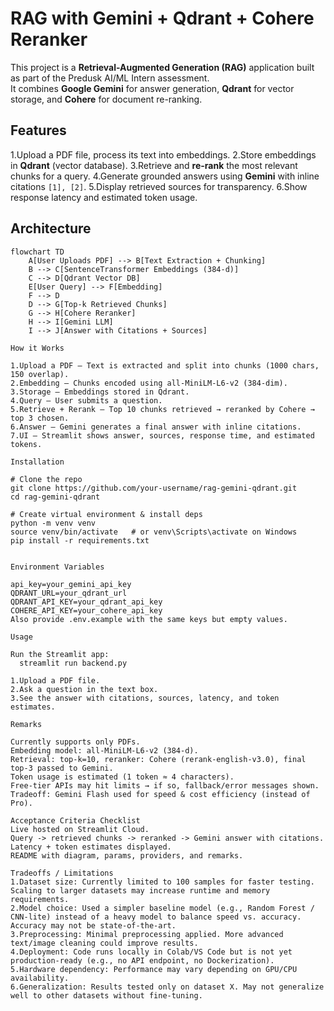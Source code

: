 # RAG with Gemini + Qdrant + Cohere Reranker

This project is a **Retrieval-Augmented Generation (RAG)** application built as part of the Predusk AI/ML Intern assessment.  
It combines **Google Gemini** for answer generation, **Qdrant** for vector storage, and **Cohere** for document re-ranking.



##  Features
1.Upload a PDF file, process its text into embeddings.
2.Store embeddings in **Qdrant** (vector database).
3.Retrieve and **re-rank** the most relevant chunks for a query.
4.Generate grounded answers using **Gemini** with inline citations `[1], [2]`.
5.Display retrieved sources for transparency.
6.Show response latency and estimated token usage.



##  Architecture

```mermaid
flowchart TD
    A[User Uploads PDF] --> B[Text Extraction + Chunking]
    B --> C[SentenceTransformer Embeddings (384-d)]
    C --> D[Qdrant Vector DB]
    E[User Query] --> F[Embedding]
    F --> D
    D --> G[Top-k Retrieved Chunks]
    G --> H[Cohere Reranker]
    H --> I[Gemini LLM]
    I --> J[Answer with Citations + Sources]

How it Works

1.Upload a PDF – Text is extracted and split into chunks (1000 chars, 150 overlap).
2.Embedding – Chunks encoded using all-MiniLM-L6-v2 (384-dim).
3.Storage – Embeddings stored in Qdrant.
4.Query – User submits a question.
5.Retrieve + Rerank – Top 10 chunks retrieved → reranked by Cohere → top 3 chosen.
6.Answer – Gemini generates a final answer with inline citations.
7.UI – Streamlit shows answer, sources, response time, and estimated tokens.

Installation

# Clone the repo
git clone https://github.com/your-username/rag-gemini-qdrant.git
cd rag-gemini-qdrant

# Create virtual environment & install deps
python -m venv venv
source venv/bin/activate   # or venv\Scripts\activate on Windows
pip install -r requirements.txt


Environment Variables

api_key=your_gemini_api_key
QDRANT_URL=your_qdrant_url
QDRANT_API_KEY=your_qdrant_api_key
COHERE_API_KEY=your_cohere_api_key
Also provide .env.example with the same keys but empty values.

Usage

Run the Streamlit app:
  streamlit run backend.py

1.Upload a PDF file.
2.Ask a question in the text box.
3.See the answer with citations, sources, latency, and token estimates.

Remarks

Currently supports only PDFs.
Embedding model: all-MiniLM-L6-v2 (384-d).
Retrieval: top-k=10, reranker: Cohere (rerank-english-v3.0), final top-3 passed to Gemini.
Token usage is estimated (1 token ≈ 4 characters).
Free-tier APIs may hit limits → if so, fallback/error messages shown.
Tradeoff: Gemini Flash used for speed & cost efficiency (instead of Pro).

Acceptance Criteria Checklist
Live hosted on Streamlit Cloud.
Query -> retrieved chunks -> reranked -> Gemini answer with citations.
Latency + token estimates displayed.
README with diagram, params, providers, and remarks.

Tradeoffs / Limitations
1.Dataset size: Currently limited to 100 samples for faster testing. Scaling to larger datasets may increase runtime and memory requirements.
2.Model choice: Used a simpler baseline model (e.g., Random Forest / CNN-lite) instead of a heavy model to balance speed vs. accuracy. Accuracy may not be state-of-the-art.
3.Preprocessing: Minimal preprocessing applied. More advanced text/image cleaning could improve results.
4.Deployment: Code runs locally in Colab/VS Code but is not yet production-ready (e.g., no API endpoint, no Dockerization).
5.Hardware dependency: Performance may vary depending on GPU/CPU availability.
6.Generalization: Results tested only on dataset X. May not generalize well to other datasets without fine-tuning.

